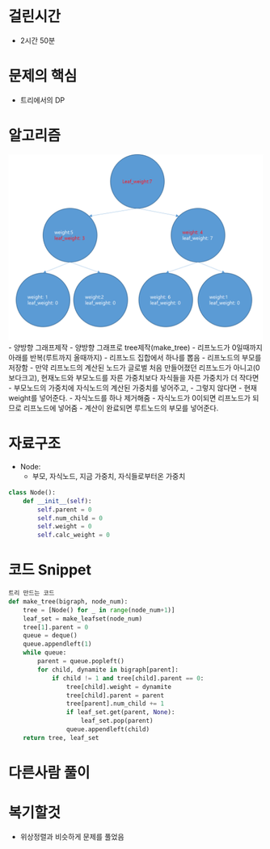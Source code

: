 # 걸린시간
 - 2시간 50분
# 문제의 핵심
- 트리에서의 DP

# 알고리즘
<img src='./image.PNG'>
- 양방향 그래프제작
- 양방향 그래프로 tree제작(make_tree)
- 리프노드가 0일때까지 아래를 반복(루트까지 올때까지)
    - 리프노드 집합에서 하나를 뽑음
    - 리프노드의 부모를 저장함
    - 만약 리프노드의 계산된 노드가 글로벌 처음 만들어졌던 리프노드가 아니고(0보다크고), 현재노드와 부모노드를 자른 가중치보다 자식들을 자른 가중치가 더 작다면 
        - 부모노드의 가중치에 자식노드의 계산된 가중치를 넣어주고,
    - 그렇지 않다면
        - 현재 weight를 넣어준다.
    - 자식노드를 하나 제거해줌
    - 자식노드가 0이되면 리프노드가 되므로 리프노드에 넣어줌
- 계산이 완료되면 루트노드의 부모를 넣어준다.

# 자료구조
- Node:
    - 부모, 자식노드, 지금 가중치, 자식들로부터온 가중치
```python
class Node():
    def __init__(self):
        self.parent = 0
        self.num_child = 0
        self.weight = 0
        self.calc_weight = 0
```
# 코드 Snippet
```python
트리 만드는 코드 
def make_tree(bigraph, node_num):
    tree = [Node() for _ in range(node_num+1)]
    leaf_set = make_leafset(node_num)
    tree[1].parent = 0
    queue = deque()
    queue.appendleft(1)
    while queue:
        parent = queue.popleft()
        for child, dynamite in bigraph[parent]:
            if child != 1 and tree[child].parent == 0:
                tree[child].weight = dynamite
                tree[child].parent = parent
                tree[parent].num_child += 1
                if leaf_set.get(parent, None):
                    leaf_set.pop(parent)
                queue.appendleft(child)
    return tree, leaf_set
```
# 다른사람 풀이

# 복기할것
- 위상정렬과 비슷하게 문제를 풀었음
